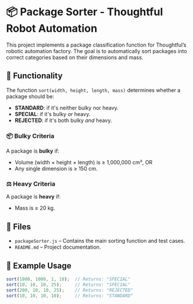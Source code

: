 # 📦 Package Sorter - Thoughtful Robot Automation

This project implements a package classification function for Thoughtful’s robotic automation factory. The goal is to automatically sort packages into correct categories based on their dimensions and mass.

## 🚀 Functionality

The function `sort(width, height, length, mass)` determines whether a package should be:

- **STANDARD**: if it's neither bulky nor heavy.
- **SPECIAL**: if it's bulky *or* heavy.
- **REJECTED**: if it's both bulky *and* heavy.

### 📦 Bulky Criteria
A package is **bulky** if:
- Volume (width × height × length) is ≥ 1,000,000 cm³, OR
- Any single dimension is ≥ 150 cm.

### ⚖️ Heavy Criteria
A package is **heavy** if:
- Mass is ≥ 20 kg.

## 📂 Files

- `packageSorter.js` – Contains the main sorting function and test cases.
- `README.md` – Project documentation.

## 🧪 Example Usage

```javascript
sort(1000, 1000, 1, 10);  // Returns: "SPECIAL"
sort(10, 10, 10, 25);     // Returns: "SPECIAL"
sort(200, 10, 10, 25);    // Returns: "REJECTED"
sort(10, 10, 10, 10);     // Returns: "STANDARD"
